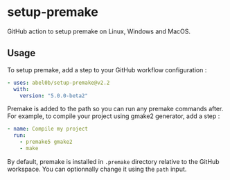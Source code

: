 # setup-premake
GitHub action to setup premake on Linux, Windows and MacOS.

## Usage
To setup premake, add a step to your GitHub workflow configuration :
```yaml
- uses: abel0b/setup-premake@v2.2
  with:
    version: "5.0.0-beta2"
```

Premake is added to the path so you can run any premake commands after.
For example, to compile your project using gmake2 generator, add a step :
```yaml
- name: Compile my project
  run:
    - premake5 gmake2
    - make
```

By default, premake is installed in `.premake` directory relative to the GitHub workspace.
You can optionnally change it using the `path` input.
